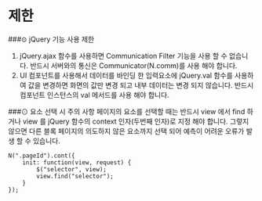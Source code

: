 제한
===
###⊙ jQuery 기능 사용 제한
1. jQuery.ajax 함수를 사용하면 Communication Filter 기능을  사용 할 수 없습니다. 반드시 서버와의 통신은  Communicator(N.comm)를 사용 해야 합니다.
2. UI 컴포넌트를 사용해서 데이터를 바인딩 한 입력요소에 jQuery.val 함수를 사용하여 값을 변경하면 화면의 값만 변경 되고 내부 데이터는 변경 되지 않습니다. 반드시 컴포넌트 인스턴스의 val 메서드를 사용 해야 합니다.

###⊙ 요소 선택 시 주의 사항
페이지의 요소를 선택할 때는 반드시 view 에서 find 하거나 view 를 jQuery 함수의 context 인자(두번째 인자)로 지정 해야 합니다. 그렇지 않으면 다른 블록 페이지의 의도하지 않은 요소까지 선택 되어 예측이 어려운 오류가 발생 할 수 있습니다.
```
N(".pageId").cont({
    init: function(view, request) {
        $("selector", view);
        view.find("selector");
    }
});
```